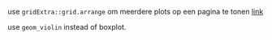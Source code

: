 use `gridExtra::grid.arrange` om meerdere plots op een pagina te tonen
[link](https://www.r-graph-gallery.com/117-multiple-ggplot2-graphics-in-one-page/)

use `geom_violin` instead of boxplot.